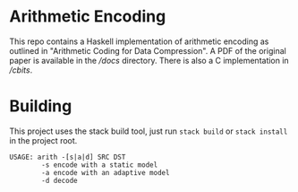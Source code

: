 # Arithmetic Encoding
This repo contains a Haskell implementation of arithmetic encoding as outlined in "Arithmetic Coding for Data Compression". A PDF of the original paper is available in the */docs* directory. There is also a C implementation in */cbits*.

# Building
This project uses the stack build tool, just run `stack build` or `stack install` in the project root.
```
USAGE: arith -[s|a|d] SRC DST
        -s encode with a static model
        -a encode with an adaptive model
        -d decode
```
